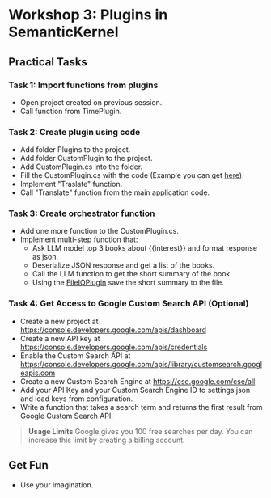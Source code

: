 # Workshop 3: Plugins in SemanticKernel

## Practical Tasks



### Task 1: Import functions from plugins
- Open project created on previous session.
- Call function from TimePlugin.

### Task 2: Create plugin using code
- Add folder Plugins to the project.
- Add folder CustomPlugin to the project.
- Add CustomPlugin.cs into the folder.
- Fill the CustomPlugin.cs with the code (Example you can get [here]()).
- Implement "Traslate" function.
- Call "Translate" function from the main application code.

### Task 3: Create orchestrator function
- Add one more function to the CustomPlugin.cs.
- Implement multi-step function that: 
  - Ask LLM model top 3 books about {{interest}} and format response as json.
  - Deserialize JSON response and get a list of the books.
  - Call the LLM function to get the short summary of the book.
  - Using the [FileIOPlugin](https://github.com/microsoft/semantic-kernel/blob/dotnet-1.0.0-rc3/dotnet/src/Plugins/Plugins.Core/FileIOPlugin.cs) save the short summary to the file.

### Task 4: Get Access to Google Custom Search API (Optional)
- Create a new project at https://console.developers.google.com/apis/dashboard
- Create a new API key at https://console.developers.google.com/apis/credentials
- Enable the Custom Search API at https://console.developers.google.com/apis/library/customsearch.googleapis.com
- Create a new Custom Search Engine at https://cse.google.com/cse/all
- Add your API Key and your Custom Search Engine ID to settings.json and load keys from configuration.
- Write a function that takes a search term and returns the first result from Google Custom Search API.

> **Usage Limits**
> Google gives you 100 free searches per day. You can increase this limit by creating a billing account.

## Get Fun
- Use your imagination.
